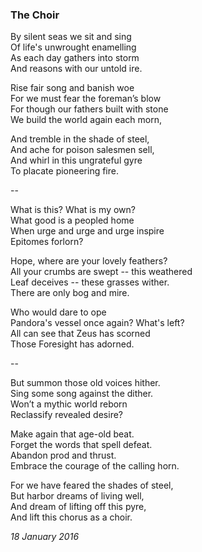 ### The Choir

By silent seas we sit and sing\
Of life's unwrought enamelling\
As each day gathers into storm\
And reasons with our untold ire.

Rise fair song and banish woe\
For we must fear the foreman’s blow\
For though our fathers built with stone\
We build the world again each morn,

And tremble in the shade of steel,\
And ache for poison salesmen sell,\
And whirl in this ungrateful gyre\
To placate pioneering fire.

--

What is this? What is my own?\
What good is a peopled home\
When urge and urge and urge inspire\
Epitomes forlorn?

Hope, where are your lovely feathers?\
All your crumbs are swept -- this weathered\
Leaf deceives -- these grasses wither.\
There are only bog and mire.

Who would dare to ope\
Pandora's vessel once again? What's left?\
All can see that Zeus has scorned\
Those Foresight has adorned.

--

But summon those old voices hither.\
Sing some song against the dither.\
Won’t a mythic world reborn\
Reclassify revealed desire?

Make again that age-old beat.\
Forget the words that spell defeat.\
Abandon prod and thrust.\
Embrace the courage of the calling horn.

For we have feared the shades of steel,\
But harbor dreams of living well,\
And dream of lifting off this pyre,\
And lift this chorus as a choir.

*18 January 2016*
